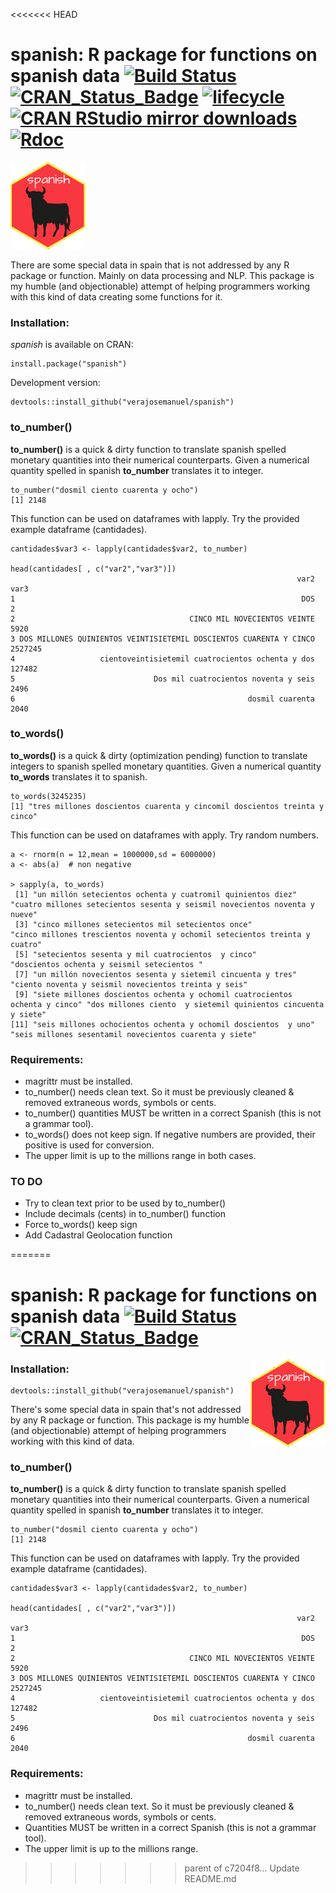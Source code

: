 <<<<<<< HEAD


# spanish: R package for functions on spanish data [![Build Status](https://travis-ci.org/rOpenSpain/spanish.svg?branch=master)](https://travis-ci.org/rOpenSpain/spanish)  [![CRAN\_Status\_Badge](http://www.r-pkg.org/badges/version/spanish)](http://cran.r-project.org/package=spanish) [![lifecycle](https://img.shields.io/badge/lifecycle-stable-brightgreen.svg)](https://www.tidyverse.org/lifecycle/#stable) [![CRAN RStudio mirror downloads](http://cranlogs.r-pkg.org/badges/spanish)](http://cran.r-project.org/web/packages/spanish/index.html) [![Rdoc](http://www.rdocumentation.org/badges/version/spanish)](http://www.rdocumentation.org/packages/spanish)

![spanish logo](man/figures/logo.png)



There are some special data in spain that is not addressed by any R package or function. Mainly on data processing and NLP.
This package is my humble (and objectionable) attempt of helping programmers working with this kind of data creating some functions for it.

### Installation: ###

*spanish* is available on CRAN:

```
install.package("spanish")
```

Development version:

```
devtools::install_github("verajosemanuel/spanish")
```

### to_number() ###
**to_number()** is a quick & dirty function to translate spanish spelled monetary quantities into their numerical counterparts.
Given a numerical quantity spelled in spanish **to_number** translates it to integer.

```
to_number("dosmil ciento cuarenta y ocho")
[1] 2148
```
This function can be used on dataframes with lapply. Try the provided example dataframe (cantidades).
```
cantidades$var3 <- lapply(cantidades$var2, to_number)

head(cantidades[ , c("var2","var3")])
                                                                var2    var3
1                                                                DOS       2
2                                       CINCO MIL NOVECIENTOS VEINTE    5920
3 DOS MILLONES QUINIENTOS VEINTISIETEMIL DOSCIENTOS CUARENTA Y CINCO 2527245
4                   cientoveintisietemil cuatrocientos ochenta y dos  127482
5                               Dos mil cuatrocientos noventa y seis    2496
6                                                    dosmil cuarenta    2040
```

### to_words() ###
**to_words()** is a quick & dirty (optimization pending) function to translate integers to spanish spelled monetary quantities.
Given a numerical quantity **to_words** translates it to spanish. 

```
to_words(3245235)
[1] "tres millones doscientos cuarenta y cincomil doscientos treinta y cinco"
```
This function can be used on dataframes with apply. Try random numbers.
```
a <- rnorm(n = 12,mean = 1000000,sd = 6000000)
a <- abs(a)  # non negative

> sapply(a, to_words)
 [1] "un millón setecientos ochenta y cuatromil quinientos diez"                 "cuatro millones setecientos sesenta y seismil novecientos noventa y nueve"
 [3] "cinco millones setecientos mil setecientos once"                           "cinco millones trescientos noventa y ochomil setecientos treinta y cuatro"
 [5] "setecientos sesenta y mil cuatrocientos  y cinco"                          "doscientos ochenta y seismil setecientos "                                
 [7] "un millón novecientos sesenta y sietemil cincuenta y tres"                 "ciento noventa y seismil novecientos treinta y seis"                      
 [9] "siete millones doscientos ochenta y ochomil cuatrocientos ochenta y cinco" "dos millones ciento  y sietemil quinientos cincuenta y siete"             
[11] "seis millones ochocientos ochenta y ochomil doscientos  y uno"             "seis millones sesentamil novecientos cuarenta y siete"                    
```

### Requirements:
- magrittr must be installed.
- to_number() needs clean text. So it must be previously cleaned & removed extraneous words, symbols or cents.
- to_number() quantities MUST be written in a correct Spanish (this is not a grammar tool).
- to_words() does not keep sign. If negative numbers are provided, their positive is used for conversion.
- The upper limit is up to the millions range in both cases.

### TO DO

- Try to clean text prior to be used by to_number()
- Include decimals (cents) in to_number() function
- Force to_words() keep sign
- Add Cadastral Geolocation function

=======


# spanish: R package for functions on spanish data [![Build Status](https://travis-ci.org/verajosemanuel/spanish.svg?branch=master)](https://travis-ci.org/verajosemanuel/spanish)  [![CRAN\_Status\_Badge](http://www.r-pkg.org/badges/version/spanish)](http://cran.r-project.org/package=spanish)
<img src="tools/readme/logo.png" align="right" />

### Installation: ###

 ```
devtools::install_github("verajosemanuel/spanish")
```

There's some special data in spain that's not addressed by any R package or function.
This package is my humble (and objectionable) attempt of helping programmers working with this kind of data.

### to_number() ###
**to_number()** is a quick & dirty function to translate spanish spelled monetary quantities into their numerical counterparts.
Given a numerical quantity spelled in spanish **to_number** translates it to integer.

```
to_number("dosmil ciento cuarenta y ocho")
[1] 2148
```
This function can be used on dataframes with lapply. Try the provided example dataframe (cantidades).
```
cantidades$var3 <- lapply(cantidades$var2, to_number)

head(cantidades[ , c("var2","var3")])
                                                                var2    var3
1                                                                DOS       2
2                                       CINCO MIL NOVECIENTOS VEINTE    5920
3 DOS MILLONES QUINIENTOS VEINTISIETEMIL DOSCIENTOS CUARENTA Y CINCO 2527245
4                   cientoveintisietemil cuatrocientos ochenta y dos  127482
5                               Dos mil cuatrocientos noventa y seis    2496
6                                                    dosmil cuarenta    2040
```



### Requirements:
- magrittr must be installed.
- to_number() needs clean text. So it must be previously cleaned & removed extraneous words, symbols or cents.
- Quantities MUST be written in a correct Spanish (this is not a grammar tool).
- The upper limit is up to the millions range.
>>>>>>> parent of c7204f8... Update README.md
